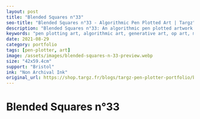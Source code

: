 ```yaml
---
layout: post
title: "Blended Squares n°33"
seo-title: "Blended Squares n°33 - Algorithmic Pen Plotted Art | Targz"
description: "Blended Squares n°33: An algorithmic pen plotted artwork featuring geometric patterns. 42x59.4cm non archival ink on Bristol paper."
keywords: "pen plotting art, algorithmic art, generative art, op art, mathematical art, geometric patterns, bristol paper, precision plotting"
date: 2021-08-29
category: portfolio
tags: [pen-plotter, art]
image: /assets/images/blended-squares-n-33-preview.webp
size: "42x59.4cm"
support: "Bristol"
ink: "Non Archival Ink"
original_url: https://shop.targz.fr/blogs/targz-pen-plotter-portfolio/blended-squares-n-33
---
```


# Blended Squares n°33

